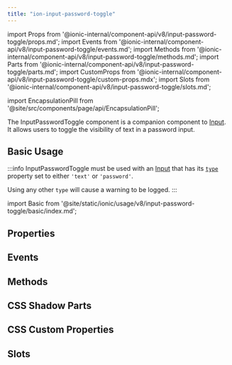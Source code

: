 ```yaml
---
title: "ion-input-password-toggle"
---
```


import Props from '@ionic-internal/component-api/v8/input-password-toggle/props.md';
import Events from '@ionic-internal/component-api/v8/input-password-toggle/events.md';
import Methods from '@ionic-internal/component-api/v8/input-password-toggle/methods.md';
import Parts from '@ionic-internal/component-api/v8/input-password-toggle/parts.md';
import CustomProps from '@ionic-internal/component-api/v8/input-password-toggle/custom-props.mdx';
import Slots from '@ionic-internal/component-api/v8/input-password-toggle/slots.md';

<head>
  <title>ion-input-password-toggle: Toggle the visibility of a password in Input</title>
  <meta name="description" content="ion-input-password-toggle is a companion component to ion-input. It allows users to toggle the visibility of text in a password input." />
</head>

import EncapsulationPill from '@site/src/components/page/api/EncapsulationPill';

<EncapsulationPill type="shadow" />

The InputPasswordToggle component is a companion component to [Input](./input). It allows users to toggle the visibility of text in a password input.

## Basic Usage

:::info
InputPasswordToggle must be used with an [Input](./input) that has its [`type`](./input/#type) property set to either `'text'` or `'password'`.

Using any other `type` will cause a warning to be logged.
:::

import Basic from '@site/static/ionic/usage/v8/input-password-toggle/basic/index.md';

<Basic />

## Properties

<Props />

## Events

<Events />

## Methods

<Methods />

## CSS Shadow Parts

<Parts />

## CSS Custom Properties

<CustomProps />

## Slots

<Slots />
